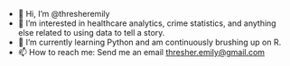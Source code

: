 - 👋 Hi, I’m @thresheremily
- 👀 I’m interested in healthcare analytics, crime statistics, and anything else related to using data to tell a story.
- 🌱 I’m currently learning Python and am continuously brushing up on R. 
- 📫 How to reach me: Send me an email thresher.emily@gmail.com

<!---
thresheremily/thresheremily is a ✨ special ✨ repository because its `README.md` (this file) appears on your GitHub profile.
You can click the Preview link to take a look at your changes.
--->
